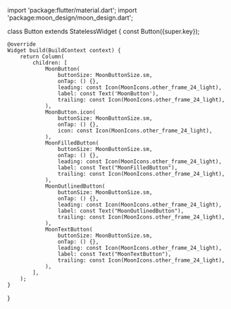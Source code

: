 import 'package:flutter/material.dart';
import 'package:moon_design/moon_design.dart';

class Button extends StatelessWidget {
    const Button({super.key});

    @override
    Widget build(BuildContext context) {
        return Column(
            children: [
                MoonButton(
                    buttonSize: MoonButtonSize.sm,
                    onTap: () {},
                    leading: const Icon(MoonIcons.other_frame_24_light),
                    label: const Text('MoonButton'),
                    trailing: const Icon(MoonIcons.other_frame_24_light),
                ),
                MoonButton.icon(
                    buttonSize: MoonButtonSize.sm,
                    onTap: () {},
                    icon: const Icon(MoonIcons.other_frame_24_light),
                ),
                MoonFilledButton(
                    buttonSize: MoonButtonSize.sm,
                    onTap: () {},
                    leading: const Icon(MoonIcons.other_frame_24_light),
                    label: const Text("MoonFilledButton"),
                    trailing: const Icon(MoonIcons.other_frame_24_light),
                ),
                MoonOutlinedButton(
                    buttonSize: MoonButtonSize.sm,
                    onTap: () {},
                    leading: const Icon(MoonIcons.other_frame_24_light),
                    label: const Text("MoonOutlinedButton"),
                    trailing: const Icon(MoonIcons.other_frame_24_light),
                ),
                MoonTextButton(
                    buttonSize: MoonButtonSize.sm,
                    onTap: () {},
                    leading: const Icon(MoonIcons.other_frame_24_light),
                    label: const Text("MoonTextButton"),
                    trailing: const Icon(MoonIcons.other_frame_24_light),
                ),
            ],
        );
    }
}